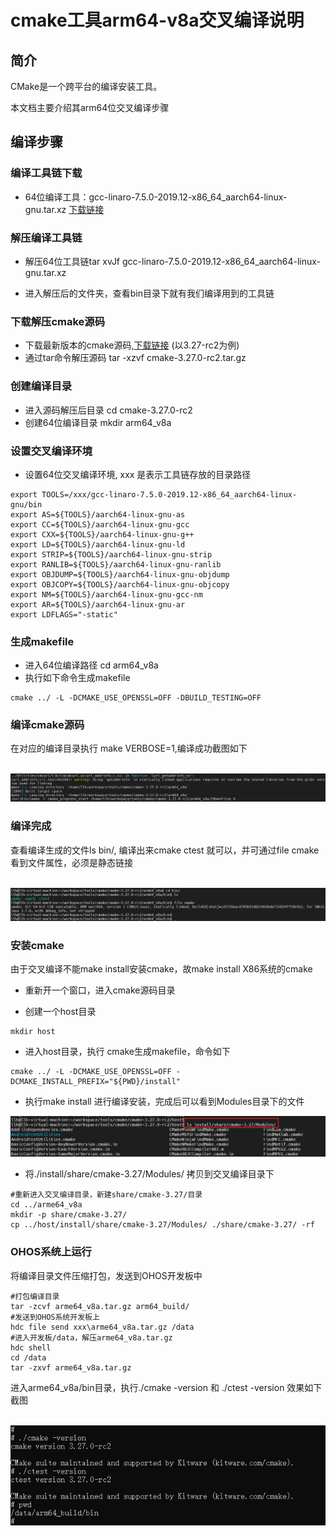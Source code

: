# cmake工具arm64-v8a交叉编译说明

## 简介
CMake是一个跨平台的编译安装工具。

本文档主要介绍其arm64位交叉编译步骤

## 编译步骤

### 编译工具链下载

- 64位编译工具：gcc-linaro-7.5.0-2019.12-x86_64_aarch64-linux-gnu.tar.xz  [下载链接](https://releases.linaro.org/components/toolchain/binaries/7.5-2019.12/aarch64-linux-gnu/gcc-linaro-7.5.0-2019.12-x86_64_aarch64-linux-gnu.tar.xz)

### 解压编译工具链

- 解压64位工具链tar xvJf gcc-linaro-7.5.0-2019.12-x86_64_aarch64-linux-gnu.tar.xz


- 进入解压后的文件夹，查看bin目录下就有我们编译用到的工具链

### 下载解压cmake源码

- 下载最新版本的cmake源码,[下载链接](https://cmake.org/files/v3.27/cmake-3.27.0-rc2.tar.gz) (以3.27-rc2为例)
- 通过tar命令解压源码 tar -xzvf cmake-3.27.0-rc2.tar.gz

### 创建编译目录

- 进入源码解压后目录 cd cmake-3.27.0-rc2
- 创建64位编译目录 mkdir arm64_v8a

### 设置交叉编译环境

- 设置64位交叉编译环境, xxx 是表示工具链存放的目录路径


```shell
export TOOLS=/xxx/gcc-linaro-7.5.0-2019.12-x86_64_aarch64-linux-gnu/bin
export AS=${TOOLS}/aarch64-linux-gnu-as
export CC=${TOOLS}/aarch64-linux-gnu-gcc
export CXX=${TOOLS}/aarch64-linux-gnu-g++
export LD=${TOOLS}/aarch64-linux-gnu-ld
export STRIP=${TOOLS}/aarch64-linux-gnu-strip
export RANLIB=${TOOLS}/aarch64-linux-gnu-ranlib
export OBJDUMP=${TOOLS}/aarch64-linux-gnu-objdump
export OBJCOPY=${TOOLS}/aarch64-linux-gnu-objcopy
export NM=${TOOLS}/aarch64-linux-gnu-gcc-nm
export AR=${TOOLS}/aarch64-linux-gnu-ar
export LDFLAGS="-static"
```

### 生成makefile

- 进入64位编译路径 cd arm64_v8a
- 执行如下命令生成makefile

```shell
cmake ../ -L -DCMAKE_USE_OPENSSL=OFF -DBUILD_TESTING=OFF
```

### 编译cmake源码

在对应的编译目录执行 make VERBOSE=1,编译成功截图如下

&nbsp;![file](media/build_success_64.png)

### 编译完成

查看编译生成的文件ls bin/, 编译出来cmake ctest 就可以，并可通过file cmake 看到文件属性，必须是静态链接

&nbsp;![64_file](media/64_file.png)

### 安装cmake

由于交叉编译不能make install安装cmake，故make install X86系统的cmake

- 重新开一个窗口，进入cmake源码目录 

- 创建一个host目录

```shell
mkdir host
```

- 进入host目录，执行 cmake生成makefile，命令如下

```shell
cmake ../ -L -DCMAKE_USE_OPENSSL=OFF -DCMAKE_INSTALL_PREFIX="${PWD}/install" 
```

- 执行make install  进行编译安装，完成后可以看到Modules目录下的文件

![insatll_file](media/install.png)

- 将./install/share/cmake-3.27/Modules/ 拷贝到交叉编译目录下

```shell
#重新进入交叉编译目录，新建share/cmake-3.27/目录
cd ../arme64_v8a
mkdir -p share/cmake-3.27/
cp ../host/install/share/cmake-3.27/Modules/ ./share/cmake-3.27/ -rf
```

### OHOS系统上运行

将编译目录文件压缩打包，发送到OHOS开发板中

```shell
#打包编译目录
tar -zcvf arme64_v8a.tar.gz arm64_build/
#发送到OHOS系统开发板上
hdc file send xxx\arme64_v8a.tar.gz /data   
#进入开发板/data，解压arme64_v8a.tar.gz
hdc shell
cd /data
tar -zxvf arme64_v8a.tar.gz
```

进入arme64_v8a/bin目录，执行./cmake -version 和 ./ctest -version 效果如下截图

&nbsp;![run_file](media/run.png)



